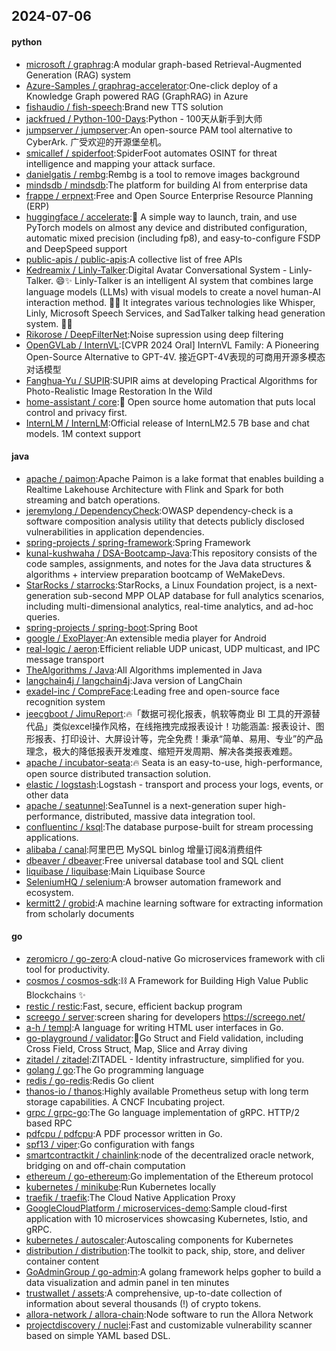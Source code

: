 ## 2024-07-06

#### python
* [microsoft / graphrag](https://github.com/microsoft/graphrag):A modular graph-based Retrieval-Augmented Generation (RAG) system
* [Azure-Samples / graphrag-accelerator](https://github.com/Azure-Samples/graphrag-accelerator):One-click deploy of a Knowledge Graph powered RAG (GraphRAG) in Azure
* [fishaudio / fish-speech](https://github.com/fishaudio/fish-speech):Brand new TTS solution
* [jackfrued / Python-100-Days](https://github.com/jackfrued/Python-100-Days):Python - 100天从新手到大师
* [jumpserver / jumpserver](https://github.com/jumpserver/jumpserver):An open-source PAM tool alternative to CyberArk. 广受欢迎的开源堡垒机。
* [smicallef / spiderfoot](https://github.com/smicallef/spiderfoot):SpiderFoot automates OSINT for threat intelligence and mapping your attack surface.
* [danielgatis / rembg](https://github.com/danielgatis/rembg):Rembg is a tool to remove images background
* [mindsdb / mindsdb](https://github.com/mindsdb/mindsdb):The platform for building AI from enterprise data
* [frappe / erpnext](https://github.com/frappe/erpnext):Free and Open Source Enterprise Resource Planning (ERP)
* [huggingface / accelerate](https://github.com/huggingface/accelerate):🚀 A simple way to launch, train, and use PyTorch models on almost any device and distributed configuration, automatic mixed precision (including fp8), and easy-to-configure FSDP and DeepSpeed support
* [public-apis / public-apis](https://github.com/public-apis/public-apis):A collective list of free APIs
* [Kedreamix / Linly-Talker](https://github.com/Kedreamix/Linly-Talker):Digital Avatar Conversational System - Linly-Talker. 😄✨ Linly-Talker is an intelligent AI system that combines large language models (LLMs) with visual models to create a novel human-AI interaction method. 🤝🤖 It integrates various technologies like Whisper, Linly, Microsoft Speech Services, and SadTalker talking head generation system. 🌟🔬
* [Rikorose / DeepFilterNet](https://github.com/Rikorose/DeepFilterNet):Noise supression using deep filtering
* [OpenGVLab / InternVL](https://github.com/OpenGVLab/InternVL):[CVPR 2024 Oral] InternVL Family: A Pioneering Open-Source Alternative to GPT-4V. 接近GPT-4V表现的可商用开源多模态对话模型
* [Fanghua-Yu / SUPIR](https://github.com/Fanghua-Yu/SUPIR):SUPIR aims at developing Practical Algorithms for Photo-Realistic Image Restoration In the Wild
* [home-assistant / core](https://github.com/home-assistant/core):🏡 Open source home automation that puts local control and privacy first.
* [InternLM / InternLM](https://github.com/InternLM/InternLM):Official release of InternLM2.5 7B base and chat models. 1M context support

#### java
* [apache / paimon](https://github.com/apache/paimon):Apache Paimon is a lake format that enables building a Realtime Lakehouse Architecture with Flink and Spark for both streaming and batch operations.
* [jeremylong / DependencyCheck](https://github.com/jeremylong/DependencyCheck):OWASP dependency-check is a software composition analysis utility that detects publicly disclosed vulnerabilities in application dependencies.
* [spring-projects / spring-framework](https://github.com/spring-projects/spring-framework):Spring Framework
* [kunal-kushwaha / DSA-Bootcamp-Java](https://github.com/kunal-kushwaha/DSA-Bootcamp-Java):This repository consists of the code samples, assignments, and notes for the Java data structures & algorithms + interview preparation bootcamp of WeMakeDevs.
* [StarRocks / starrocks](https://github.com/StarRocks/starrocks):StarRocks, a Linux Foundation project, is a next-generation sub-second MPP OLAP database for full analytics scenarios, including multi-dimensional analytics, real-time analytics, and ad-hoc queries.
* [spring-projects / spring-boot](https://github.com/spring-projects/spring-boot):Spring Boot
* [google / ExoPlayer](https://github.com/google/ExoPlayer):An extensible media player for Android
* [real-logic / aeron](https://github.com/real-logic/aeron):Efficient reliable UDP unicast, UDP multicast, and IPC message transport
* [TheAlgorithms / Java](https://github.com/TheAlgorithms/Java):All Algorithms implemented in Java
* [langchain4j / langchain4j](https://github.com/langchain4j/langchain4j):Java version of LangChain
* [exadel-inc / CompreFace](https://github.com/exadel-inc/CompreFace):Leading free and open-source face recognition system
* [jeecgboot / JimuReport](https://github.com/jeecgboot/JimuReport):🔥「数据可视化报表，帆软等商业 BI 工具的开源替代品」类似excel操作风格，在线拖拽完成报表设计！功能涵盖: 报表设计、图形报表、打印设计、大屏设计等，完全免费！秉承“简单、易用、专业”的产品理念，极大的降低报表开发难度、缩短开发周期、解决各类报表难题。
* [apache / incubator-seata](https://github.com/apache/incubator-seata):🔥 Seata is an easy-to-use, high-performance, open source distributed transaction solution.
* [elastic / logstash](https://github.com/elastic/logstash):Logstash - transport and process your logs, events, or other data
* [apache / seatunnel](https://github.com/apache/seatunnel):SeaTunnel is a next-generation super high-performance, distributed, massive data integration tool.
* [confluentinc / ksql](https://github.com/confluentinc/ksql):The database purpose-built for stream processing applications.
* [alibaba / canal](https://github.com/alibaba/canal):阿里巴巴 MySQL binlog 增量订阅&消费组件
* [dbeaver / dbeaver](https://github.com/dbeaver/dbeaver):Free universal database tool and SQL client
* [liquibase / liquibase](https://github.com/liquibase/liquibase):Main Liquibase Source
* [SeleniumHQ / selenium](https://github.com/SeleniumHQ/selenium):A browser automation framework and ecosystem.
* [kermitt2 / grobid](https://github.com/kermitt2/grobid):A machine learning software for extracting information from scholarly documents

#### go
* [zeromicro / go-zero](https://github.com/zeromicro/go-zero):A cloud-native Go microservices framework with cli tool for productivity.
* [cosmos / cosmos-sdk](https://github.com/cosmos/cosmos-sdk):⛓️ A Framework for Building High Value Public Blockchains ✨
* [restic / restic](https://github.com/restic/restic):Fast, secure, efficient backup program
* [screego / server](https://github.com/screego/server):screen sharing for developers https://screego.net/
* [a-h / templ](https://github.com/a-h/templ):A language for writing HTML user interfaces in Go.
* [go-playground / validator](https://github.com/go-playground/validator):💯Go Struct and Field validation, including Cross Field, Cross Struct, Map, Slice and Array diving
* [zitadel / zitadel](https://github.com/zitadel/zitadel):ZITADEL - Identity infrastructure, simplified for you.
* [golang / go](https://github.com/golang/go):The Go programming language
* [redis / go-redis](https://github.com/redis/go-redis):Redis Go client
* [thanos-io / thanos](https://github.com/thanos-io/thanos):Highly available Prometheus setup with long term storage capabilities. A CNCF Incubating project.
* [grpc / grpc-go](https://github.com/grpc/grpc-go):The Go language implementation of gRPC. HTTP/2 based RPC
* [pdfcpu / pdfcpu](https://github.com/pdfcpu/pdfcpu):A PDF processor written in Go.
* [spf13 / viper](https://github.com/spf13/viper):Go configuration with fangs
* [smartcontractkit / chainlink](https://github.com/smartcontractkit/chainlink):node of the decentralized oracle network, bridging on and off-chain computation
* [ethereum / go-ethereum](https://github.com/ethereum/go-ethereum):Go implementation of the Ethereum protocol
* [kubernetes / minikube](https://github.com/kubernetes/minikube):Run Kubernetes locally
* [traefik / traefik](https://github.com/traefik/traefik):The Cloud Native Application Proxy
* [GoogleCloudPlatform / microservices-demo](https://github.com/GoogleCloudPlatform/microservices-demo):Sample cloud-first application with 10 microservices showcasing Kubernetes, Istio, and gRPC.
* [kubernetes / autoscaler](https://github.com/kubernetes/autoscaler):Autoscaling components for Kubernetes
* [distribution / distribution](https://github.com/distribution/distribution):The toolkit to pack, ship, store, and deliver container content
* [GoAdminGroup / go-admin](https://github.com/GoAdminGroup/go-admin):A golang framework helps gopher to build a data visualization and admin panel in ten minutes
* [trustwallet / assets](https://github.com/trustwallet/assets):A comprehensive, up-to-date collection of information about several thousands (!) of crypto tokens.
* [allora-network / allora-chain](https://github.com/allora-network/allora-chain):Node software to run the Allora Network
* [projectdiscovery / nuclei](https://github.com/projectdiscovery/nuclei):Fast and customizable vulnerability scanner based on simple YAML based DSL.
